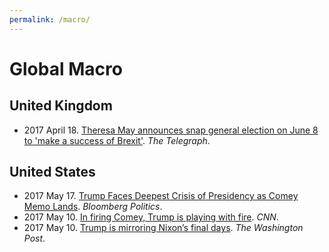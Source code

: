 ```yaml
---
permalink: /macro/
---
```

# Global Macro

## United Kingdom

* 2017 April 18. [Theresa May announces snap general election on June 8 to 'make a success of Brexit'](http://www.telegraph.co.uk/news/2017/04/18/breaking-theresa-may-make-statement-downing-street-1115am1/). *The Telegraph*.

## United States

* 2017 May 17. [Trump Faces Deepest Crisis of Presidency as Comey Memo Lands](https://www.bloomberg.com/politics/articles/2017-05-17/trump-faces-deepest-crisis-of-presidency-as-comey-memo-surfaces). *Bloomberg Politics*.
* 2017 May 10. [In firing Comey, Trump is playing with fire](http://edition.cnn.com/2017/05/09/opinions/trump-comey-huge-trouble-opinion-callan/). *CNN*.
* 2017 May 10. [Trump is mirroring Nixon’s final days](https://www.washingtonpost.com/posteverything/wp/2017/05/10/trump-is-mirroring-nixons-final-days/). *The Washington Post*.
